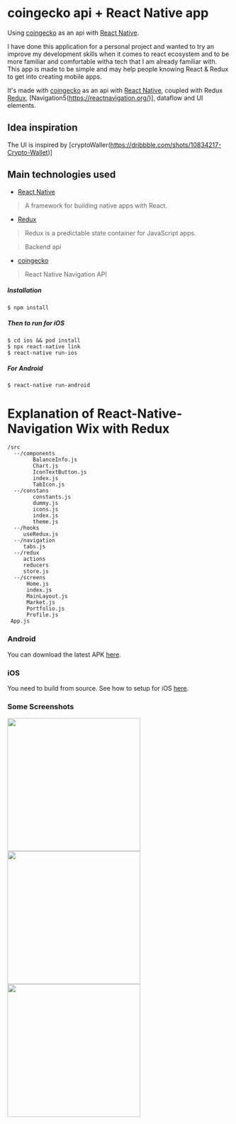# coingecko api + React Native app

Using [coingecko](https://www.coingecko.com/en) as an api with [React Native](https://facebook.github.io/react-native/).

I have done this application for a personal project and wanted to try an improve my development skills when it comes to react ecosystem and to be more familiar and comfortable witha tech that I am already familiar with.
This app is made to be simple and may help people knowing React & Redux to get into creating mobile apps.

It's made with [coingecko](https://www.coingecko.com/en) as an api with [React Native](https://facebook.github.io/react-native/), coupled with Redux [Redux](https://react-redux.js.org/), [Navigation5(https://reactnavigation.org/)], dataflow and UI elements.

## Idea inspiration

The UI is inspired by [cryptoWaller(https://dribbble.com/shots/10834217-Crypto-Wallet)]

## Main technologies used

- [React Native](https://github.com/facebook/react-native)

> A framework for building native apps with React.

- [Redux](http://redux.js.org/)

> Redux is a predictable state container for JavaScript apps.

> Backend api

- [coingecko](https://www.coingecko.com/en)

> React Native Navigation API

##### Installation

```
$ npm install
```

##### Then to run for iOS

```
$ cd ios && pod install
$ npx react-native link
$ react-native run-ios
```

##### For Android

```
$ react-native run-android
```

# Explanation of React-Native-Navigation Wix with Redux

```
/src
  --/components
        BalanceInfo.js
        Chart.js
        IconTextButton.js
        index.js
        TabIcon.js
  --/constans
        constants.js
        dummy.js
        icons.js
        index.js
        theme.js
  --/hooks
     useRedux.js
  --/navigation
     tabs.js
  --/redux
     actions
     reducers
     store.js
  --/screens
      Home.js
      index.js
      MainLayout.js
      Market.js
      Portfolio.js
      Profile.js
 App.js

```

### Android

You can download the latest APK [here](https://github.com/Aashu-Dubey/React-Native-UI-Templates/raw/main/images/07-02-2021.apk).

### iOS

You need to build from source. See how to setup for iOS [here](https://reactnative.dev/docs/next/environment-setup).

### Some Screenshots

<img src="images/hotel.gif" height="300em"><img src="images/custom_drawer.gif" height="300em"><img src="images/app_tour_darkMode.gif" height="300em" />
